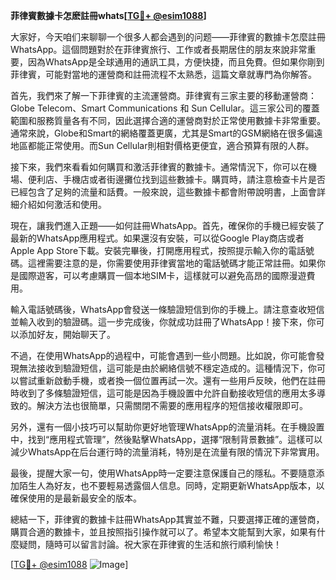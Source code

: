 **菲律賓數據卡怎麽註冊whats[[TG💪+ @esim1088](https://t.me/s/esim1088)]**

大家好，今天咱们来聊聊一个很多人都会遇到的问题——菲律賓的數據卡怎麼註冊WhatsApp。這個問題對於在菲律賓旅行、工作或者長期居住的朋友來說非常重要，因為WhatsApp是全球通用的通訊工具，方便快捷，而且免費。但如果你剛到菲律賓，可能對當地的運營商和註冊流程不太熟悉，這篇文章就專門為你解答。

首先，我們來了解一下菲律賓的主流運營商。菲律賓有三家主要的移動運營商：Globe Telecom、Smart Communications 和 Sun Cellular。這三家公司的覆蓋範圍和服務質量各有不同，因此選擇合適的運營商對於正常使用數據卡非常重要。通常來說，Globe和Smart的網絡覆蓋更廣，尤其是Smart的GSM網絡在很多偏遠地區都能正常使用。而Sun Cellular則相對價格更便宜，適合預算有限的人群。

接下來，我們來看看如何購買和激活菲律賓的數據卡。通常情況下，你可以在機場、便利店、手機店或者街邊攤位找到這些數據卡。購買時，請注意檢查卡片是否已經包含了足夠的流量和話費。一般來說，這些數據卡都會附帶說明書，上面會詳細介紹如何激活和使用。

現在，讓我們進入正題——如何註冊WhatsApp。首先，確保你的手機已經安裝了最新的WhatsApp應用程式。如果還沒有安裝，可以從Google Play商店或者Apple App Store下載。安裝完畢後，打開應用程式，按照提示輸入你的電話號碼。這裡需要注意的是，你需要使用菲律賓當地的電話號碼才能正常註冊。如果你是國際遊客，可以考慮購買一個本地SIM卡，這樣就可以避免高昂的國際漫遊費用。

輸入電話號碼後，WhatsApp會發送一條驗證短信到你的手機上。請注意查收短信並輸入收到的驗證碼。這一步完成後，你就成功註冊了WhatsApp！接下來，你可以添加好友，開始聊天了。

不過，在使用WhatsApp的過程中，可能會遇到一些小問題。比如說，你可能會發現無法接收到驗證短信，這可能是由於網絡信號不穩定造成的。這種情況下，你可以嘗試重新啟動手機，或者換一個位置再試一次。還有一些用戶反映，他們在註冊時收到了多條驗證短信，這可能是因為手機設置中允許自動接收短信的應用太多導致的。解決方法也很簡單，只需關閉不需要的應用程序的短信接收權限即可。

另外，還有一個小技巧可以幫助你更好地管理WhatsApp的流量消耗。在手機設置中，找到“應用程式管理”，然後點擊WhatsApp，選擇“限制背景數據”。這樣可以減少WhatsApp在后台運行時的流量消耗，特別是在流量有限的情況下非常實用。

最後，提醒大家一句，使用WhatsApp時一定要注意保護自己的隱私。不要隨意添加陌生人為好友，也不要輕易透露個人信息。同時，定期更新WhatsApp版本，以確保使用的是最新最安全的版本。

總結一下，菲律賓的數據卡註冊WhatsApp其實並不難，只要選擇正確的運營商，購買合適的數據卡，並且按照指引操作就可以了。希望本文能幫到大家，如果有什麼疑問，隨時可以留言討論。祝大家在菲律賓的生活和旅行順利愉快！

[[TG💪+ @esim1088](https://t.me/s/esim1088) ![Image](https://i.postimg.cc/4NQfJmqS/Snipaste-2025-05-13-00-14-12.png)]